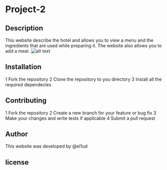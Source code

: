 # Project-2

## Description

This website  describe the hotel and allows you to view a menu and the ingredients that are used while preparing it. The website also allows you to add a meal.
![alt text](image.png)

## Installation 
1 Fork the repository
2 Clone the repository to you directory
3 Install all the required dependecies

## Contributing
1 Fork the repository
2 Create a new branch for your feature or bug fix
3 Make your changes and write tests if applicable
4 Submit a pull request

## Author 

This website was developed by @el1ud

## license 
